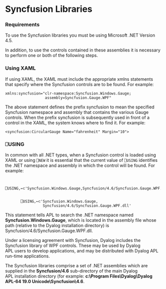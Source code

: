 # Syncfusion Libraries

### Requirements

To use the Syncfusion libraries you must be using Microsoft .NET Version 4.5.

In addition, to use the controls contained in these assemblies it is necessary to perform one or both of the following steps.

### Using XAML

If using XAML, the XAML must include the appropriate xmlns statements that specify where the Syncfusion controls are to be found. For example:
```apl
xmlns:syncfusion="clr-namespace:Syncfusion.Windows.Gauge;
                  assembly=Syncfusion.Gauge.WPF"
```

The above statement defines the prefix syncfusion to mean the specified Syncfusion namespace and assembly that contains the various Gauge controls. When the prefix syncfusion is subsequently used in front of a control in the XAML, the system knows where to find it. For example:
```apl
<syncfusion:CircularGauge Name="fahrenheit" Margin="10">
```

### ⎕USING

In common with all .NET types, when a Syncfusion control is loaded using XAML or using `⎕NEW` it is essential that the current value of `⎕USING` identifies the .NET namespace and assembly in which the control will be found. For example:
```apl

       ⎕USING,←⊂'Syncfusion.Windows.Gauge,Syncfusion/4.6/Syncfusion.Gauge.WPF.dll'
```
```apl

       ⎕USING,←⊂'Syncfusion.Windows.Gauge,
                 Syncfusion/4.6/Syncfusion.Gauge.WPF.dll'
```

This statement tells APL to search the .NET namespace named **Syncfusion.Windows.Gauge**, which is located in the assembly file whose path (relative to the Dyalog installation directory) is  Syncfusion/4.6/Syncfusion.Gauge.WPF.dll.

Under a licensing agreement with Syncfusion, Dyalog includes the Syncfusion library of WPF controls. These may be used by Dyalog APL users to develop applications, and may be distributed with Dyalog APL run-time applications.

The Syncfusion libraries comprise a set of .NET assemblies which are supplied in the **Syncfusion/4.6** sub-directory of the main Dyalog APL installation directory (for example: **c:\Program Files\Dyalog\Dyalog APL-64 19.0 Unicode\Syncfusion\4.6**.
